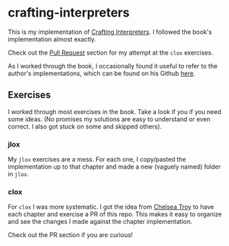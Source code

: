 # crafting-interpreters

This is my implementation of [Crafting Interpreters](https://craftinginterpreters.com/).
I followed the book's implementation almost exactly.

Check out the [Pull Request](https://github.com/tmastny/crafting-intrepreters/pulls)
section for my attempt at the `clox` exercises.

As I worked through the book, I occasionally found it
useful to refer to the author's implementations,
which can be found on his Github [here](https://github.com/munificent/craftinginterpreters).

## Exercises

I worked through most exercises in the book.
Take a look if you if you need some ideas.
(No promises my solutions are easy to understand
or even correct. I also got stuck on some and skipped others).

### jlox

My `jlox` exercises are a mess. For each one,
I copy/pasted the implementation up to that chapter
and made a new (vaguely named) folder in `jlox`.

### clox

For `clox` I was more systematic. I got the
idea from [Chelsea Troy](https://chelseatroy.com/2022/02/10/adding-error-productions-to-the-lox-compiler/)
to have each chapter and exercise a PR of this repo.
This makes it easy to organize and see the changes
I made against the chapter implementation.

Check out the PR section if you are curious!
